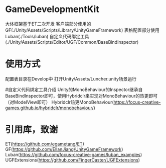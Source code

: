 # GameDevelopmentKit
大体框架基于ET二次开发
客户端部分使用的GF(./Unity/Assets/Scripts/Library/UnityGameFramework)
表格配置部分使用Luban(./Tools/luban)
自定义代码绑定工具(./Unity/Assets/Scripts/Editor/UGF/Common/BaseBindInspector)

# 使用方式
配置表目录在Develop中
打开Unity/Assets/Luncher.unity场景运行

#自定义代码绑定工具介绍
Unity的MonoBehaviour的Inspector继承自BaseBindInspector即可，使用Hybridclr来实现对MonoBehaviour的热更即可（对ModelView即可）
Hybridclr热更MonoBehaviour(https://focus-creative-games.github.io/hybridclr/monobehaviour/)

# 引用库，致谢
ET(https://github.com/egametang/ET)
GF(https://github.com/EllanJiang/UnityGameFramework)
Luban(https://github.com/focus-creative-games/luban_examples)
UGFExtensions(https://github.com/FingerCaster/UGFExtensions)